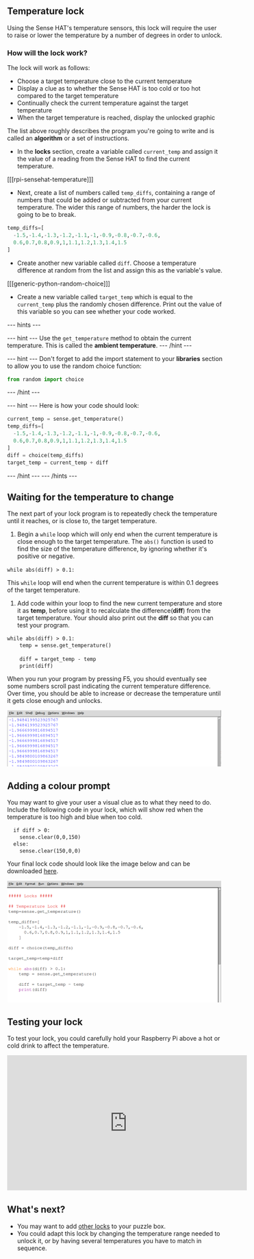 ## Temperature lock

Using the Sense HAT's temperature sensors, this lock will require the user to raise or lower the temperature by a number of degrees in order to unlock.

### How will the lock work?

The lock will work as follows:

- Choose a target temperature close to the current temperature
- Display a clue as to whether the Sense HAT is too cold or too hot compared to the target temperature
- Continually check the current temperature against the target temperature
- When the target temperature is reached, display the unlocked graphic

The list above roughly describes the program you're going to write and is called an **algorithm** or a set of instructions.


+ In the **locks** section, create a variable called `current_temp` and assign it the value of a reading from the Sense HAT to find the current temperature.

[[[rpi-sensehat-temperature]]]

+ Next, create a list of numbers called `temp_diffs`, containing a range of numbers that could be added or subtracted from your current temperature. The wider this range of numbers, the harder the lock is going to be to break.

```python
temp_diffs=[
  -1.5,-1.4,-1.3,-1.2,-1.1,-1,-0.9,-0.8,-0.7,-0.6,
  0.6,0.7,0.8,0.9,1,1.1,1.2,1.3,1.4,1.5
]
```

+ Create another new variable called `diff`. Choose a temperature difference at random from the list and assign this as the variable's value.

[[[generic-python-random-choice]]]

+ Create a new variable called `target_temp` which is equal to the `current_temp` plus the randomly chosen difference. Print out the value of this variable so you can see whether your code worked.



--- hints ---

--- hint ---
Use the `get_temperature` method to obtain the current temperature. This is called the **ambient temperature**.
--- /hint ---

--- hint ---
Don't forget to add the import statement to your **libraries** section to allow you to use the random choice function:

```python
from random import choice
```
--- /hint ---

--- hint ---
Here is how your code should look:

```python
current_temp = sense.get_temperature()
temp_diffs=[
  -1.5,-1.4,-1.3,-1.2,-1.1,-1,-0.9,-0.8,-0.7,-0.6,
  0.6,0.7,0.8,0.9,1,1.1,1.2,1.3,1.4,1.5
]
diff = choice(temp_diffs)
target_temp = current_temp + diff
```

--- /hint ---
--- /hints ---

## Waiting for the temperature to change

The next part of your lock program is to repeatedly check the temperature until it reaches, or is close to, the target temperature.

1. Begin a `while` loop which will only end when the current temperature is close enough to the target temperature. The `abs()` function is used to find the size of the temperature difference, by ignoring whether it's positive or negative.

  `while abs(diff) > 0.1:`

  This `while` loop will end when the current temperature is within 0.1 degrees of the target temperature.

1. Add code within your loop to find the new current temperature and store it as **temp**, before using it to recalculate the difference(**diff**) from the target temperature. Your should also print out the **diff** so that you can test your program.

  ```Python3
  while abs(diff) > 0.1:
      temp = sense.get_temperature()

      diff = target_temp - temp
      print(diff)
  ```

  When you run your program by pressing F5, you should eventually see some numbers scroll past indicating the current temperature difference. Over time, you should be able to increase or decrease the temperature until it gets close enough and unlocks.

![Idle Output](images/temp_diffs.png)

## Adding a colour prompt

You may want to give your user a visual clue as to what they need to do. Include the following code in your lock, which will show red when the temperature is too high and blue when too cold.

  ```Python3
    if diff > 0:
      sense.clear(0,0,150)
    else:
      sense.clear(150,0,0)
  ```

Your final lock code should look like the image below and can be downloaded [here](code/puzzle_box_temp.py).

![Temp Lock Code](images/temp_code_complete.png)

## Testing your lock

To test your lock, you could carefully hold your Raspberry Pi above a hot or cold drink to affect the temperature.

<iframe width="560" height="315" src="https://www.youtube.com/embed/zIgaA9zaaA4" frameborder="0" allowfullscreen></iframe>

## What's next?

- You may want to add [other locks](worksheet.md) to your puzzle box.
- You could adapt this lock by changing the temperature range needed to unlock it, or by having several temperatures you have to match in sequence.
